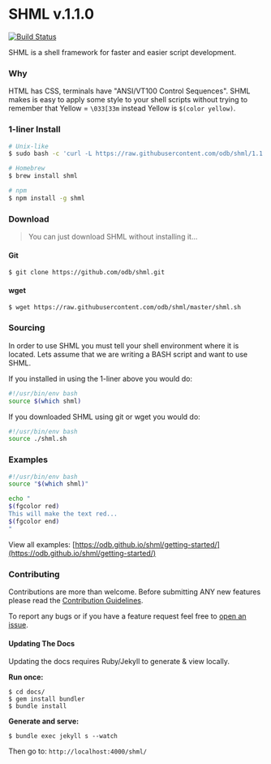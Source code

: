 SHML v.1.1.0
====

[![Build Status](https://travis-ci.org/odb/shml.svg)](https://travis-ci.org/odb/shml)

SHML is a shell framework for faster and easier script development.

### Why

HTML has CSS, terminals have "ANSI/VT100 Control Sequences". SHML makes is easy to apply some style to your shell scripts without trying to remember that Yellow = `\033[33m` instead Yellow is `$(color yellow)`.

### 1-liner Install
```bash
# Unix-like
$ sudo bash -c 'curl -L https://raw.githubusercontent.com/odb/shml/1.1.0/shml.sh -o /usr/local/bin/shml && chmod +x /usr/local/bin/shml'

# Homebrew
$ brew install shml

# npm
$ npm install -g shml
```

### Download

> You can just download SHML without installing it...

#### Git

`$ git clone https://github.com/odb/shml.git`

#### wget

`$ wget https://raw.githubusercontent.com/odb/shml/master/shml.sh`

### Sourcing

In order to use SHML you must tell your shell environment where it is located. Lets assume that we are writing a BASH script and want to use SHML.

If you installed in using the 1-liner above you would do:

```bash
#!/usr/bin/env bash
source $(which shml)
```
If you downloaded SHML using git or wget you would do:

```bash
#!/usr/bin/env bash
source ./shml.sh
```
### Examples

```bash
#!/usr/bin/env bash
source "$(which shml)"

echo "
$(fgcolor red)
This will make the text red...
$(fgcolor end)
"
```

View all examples: [https://odb.github.io/shml/getting-started/](https://odb.github.io/shml/getting-started/)

### Contributing

Contributions are more than welcome. Before submitting ANY new features please read the [Contribution Guidelines](https://github.com/odb/shml/blob/master/CONTRIBUTING.md).

To report any bugs or if you have a feature request feel free to [open an issue](https://github.com/odb/shml/issues).

#### Updating The Docs
Updating the docs requires Ruby/Jekyll to generate & view locally.

**Run once:**
```
$ cd docs/
$ gem install bundler
$ bundle install
```

**Generate and serve:**
```
$ bundle exec jekyll s --watch
```
Then go to: `http://localhost:4000/shml/`
